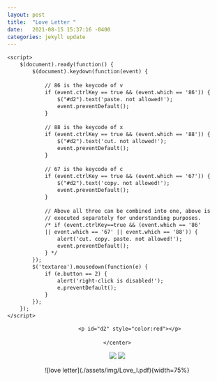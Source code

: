 ```yaml
---
layout: post
title:  "Love Letter "
date:   2021-08-15 15:37:16 -0400
categories: jekyll update
---
```

<html>

<head>
	<script src=
"https://ajax.googleapis.com/ajax/libs/jquery/3.4.1/jquery.min.js">
	</script>
	<style>
		#geek {
			padding: 65px 0;
		}
	</style>

	<script>
		$(document).ready(function() {
			$(document).keydown(function(event) {

				// 86 is the keycode of v
				if (event.ctrlKey == true && (event.which == '86')) {
					$("#d2").text('paste. not allowed!');
					event.preventDefault();
				}

				// 88 is the keycode of x
				if (event.ctrlKey == true && (event.which == '88')) {
					$("#d2").text('cut. not allowed!');
					event.preventDefault();
				}

				// 67 is the keycode of c
				if (event.ctrlKey == true && (event.which == '67')) {
					$("#d2").text('copy. not allowed!');
					event.preventDefault();
				}

				// Above all three can be combined into one, above is
				// executed separately for understanding purposes.
				/* if (event.ctrlKey==true && (event.which == '86'
				|| event.which == '67' || event.which == '88')) {
					alert('cut. copy. paste. not allowed!');
					event.preventDefault();
				} */
			});
			$('textarea').mousedown(function(e) {
				if (e.button == 2) {
					alert('right-click is disabled!');
					e.preventDefault();
				}
			});
		});
	</script>
</head>

<body>
	<center>
			
			
			<p id="d2" style="color:red"></p>

	</center>
</body>
<p> <img src="https://export-download.canva.com/Ts_II/DAEnaOTs_II/53/6566223125.gif?X-Amz-Algorithm=AWS4-HMAC-SHA256&X-Amz-Credential=AKIAJHKNGJLC2J7OGJ6Q%2F20210824%2Fus-east-1%2Fs3%2Faws4_request&X-Amz-Date=20210824T234217Z&X-Amz-Expires=11765&X-Amz-Signature=08720e36c52fcdca4e944b9260c48aa7fce75b26c91b2b9e7f9e319bba56a928&X-Amz-SignedHeaders=host&response-content-disposition=attachment%3B%20filename%2A%3DUTF-8%27%27Love_Letter%2520.gif&response-expires=Wed%2C%2025%20Aug%202021%2002%3A58%3A22%20GMT"/>
	<img src="/assets/img/Love_Letter.png"> </p>
![love letter](./assets/img/Love_l.pdf){width=75%}

